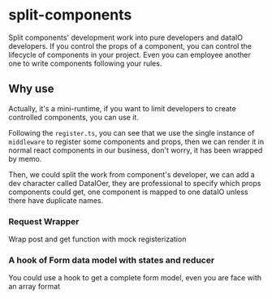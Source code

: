 # split-components
Split components' development work into pure developers and dataIO developers. If you control the props of a component, you can control the lifecycle of components in your project. Even you can employee another one to write components following your rules.

## Why use
Actually, it's a mini-runtime, if you want to limit developers to create controlled components, you can use it.

Following the `register.ts`, you can see that we use the single instance of `middleware` to register some components and props, then we can render it in normal react components in our business, don't worry, it has been wrapped by memo.

Then, we could split the work from component's developer, we can add a dev character called DataIOer, they are professional to specify which props components could get, one component is mapped to one dataIO unless there have duplicate names.

### Request Wrapper

Wrap post and get function with mock registerization

### A hook of Form data model with states and reducer

You could use a hook to get a complete form model, even you are face with an array format